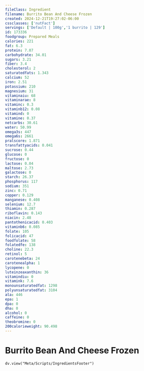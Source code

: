 ```yaml
---
fileClass: Ingredient
filename: Burrito Bean And Cheese Frozen
created: 2024-12-21T19:27:02-06:00
cssclasses: ['nutFact']
servings: ['Default | 100g','1 burrito | 129']
id: 173336
foodgroup: Prepared Meals
calories: 221
fat: 6.3
protein: 7.07
carbohydrate: 34.01
sugars: 3.21
fiber: 3.4
cholesterol: 2
saturatedfats: 1.343
calcium: 52
iron: 2.51
potassium: 210
magnesium: 31
vitaminaiu: 68
vitaminarae: 8
vitaminc: 0.3
vitaminb12: 0.08
vitamind: 0
vitamine: 0.37
netcarbs: 30.61
water: 50.99
omega3s: 447
omega6s: 2661
pralscore: 1.871
transfattyacids: 0.041
sucrose: 0.44
glucose: 0
fructose: 0
lactose: 0.04
maltose: 2.73
galactose: 0
starch: 26.37
phosphorus: 117
sodium: 351
zinc: 0.71
copper: 0.129
manganese: 0.408
selenium: 12.7
thiamin: 0.287
riboflavin: 0.143
niacin: 2.48
pantothenicacid: 0.403
vitaminb6: 0.085
folate: 105
folicacid: 47
foodfolate: 58
folatedfe: 138
choline: 22.3
retinol: 5
carotenebeta: 24
carotenealpha: 1
lycopene: 0
luteinzeaxanthin: 36
vitamindiu: 0
vitamink: 7.6
monounsaturatedfat: 1298
polyunsaturatedfat: 3104
ala: 446
epa: 1
dpa: 0
dha: 0
alcohol: 0
caffeine: 0
theobromine: 0
200calorieweight: 90.498
---
```


# Burrito Bean And Cheese Frozen

```dataviewjs
dv.view("Meta/Scripts/IngredientsFooter")
```